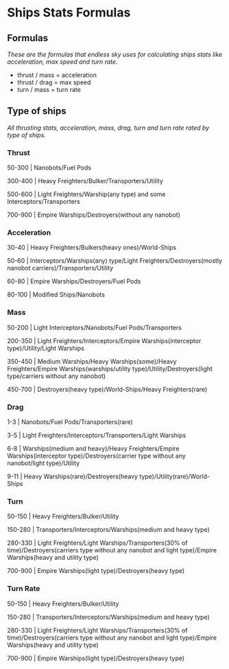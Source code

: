 # Ships Stats Formulas

## Formulas

*These are the formulas that endless sky uses for calculating ships stats like acceleration, max speed and turn rate.*

* thrust / mass = acceleration
* thrust / drag = max speed
* turn / mass = turn rate

## Type of ships

*All thrusting stats, acceleration, mass, drag, turn and turn rate rated by type of ships.*

### Thrust

50-300 | Nanobots/Fuel Pods

300-400 | Heavy Freighters/Bulker/Transporters/Utility

500-600 | Light Freighters/Warship(any type) and some Interceptors/Transporters

700-900 | Empire Warships/Destroyers(without any nanobot)

### Acceleration

30-40 | Heavy Freighters/Bulkers(heavy ones)/World-Ships

50-60 | Interceptors/Warships(any) type/Light Freighters/Destroyers(mostly nanobot carriers)/Transporters/Utility

60-80 | Empire Warships/Destroyers/Fuel Pods

80-100 | Modified Ships/Nanobots

### Mass

50-200 | Light Interceptors/Nanobots/Fuel Pods/Transporters

200-350 | Light Freighters/Interceptors/Empire Warships(interceptor type)/Utility/Light Warships

350-450 | Medium Warships/Heavy Warships(some)/Heavy Freighters/Empire Warships(warships/utility type)/Utility/Destroyers(light type/carriers without any nanobot)

450-700 | Destroyers(heavy type)/World-Ships/Heavy Freighters(rare)

### Drag

1-3 | Nanobots/Fuel Pods/Transporters(rare)

3-5 | Light Freighters/Interceptors/Transporters/Light Warships

6-8 | Warships(medium and heavy)/Heavy Freighters/Empire Warships(interceptor type)/Destroyers(carrier type without any nanobot/light type)/Utility

9-11 | Heavy Warships(rare)/Destroyers(heavy type)/Utility(rare)/World-Ships

### Turn

50-150 | Heavy Freighters/Bulker/Utility

150-280 | Transporters/Interceptors/Warships(medium and heavy type)

280-330 | Light Freighters/Light Warships/Transporters(30% of time)/Destroyers(carriers type without any nanobot and light type)/Empire Warships(heavy and utility type)

700-900 | Empire Warships(light type)/Destroyers(heavy type)

### Turn Rate

50-150 | Heavy Freighters/Bulker/Utility

150-280 | Transporters/Interceptors/Warships(medium and heavy type)

280-330 | Light Freighters/Light Warships/Transporters(30% of time)/Destroyers(carriers type without any nanobot and light type)/Empire Warships(heavy and utility type)

700-900 | Empire Warships(light type)/Destroyers(heavy type)
